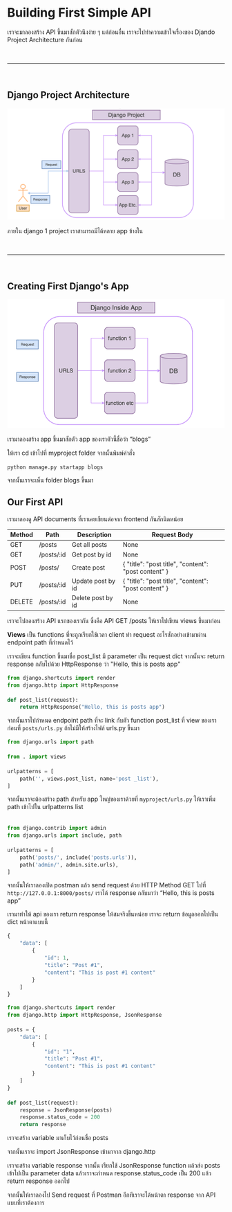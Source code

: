 # Building First Simple API

เราจะมาลองสร้าง API ขึ้นมาสักตัวนึงง่าย ๆ แต่ก่อนอื่น เราจะไปทำความเข้าใจเรื่องของ Djando Project Architecture กันก่อน

<br><hr><br>

## Django Project Architecture

![Django Project Architecture](./images/django-project-architecture.png)

ภายใน django 1 project เราสามารถมีได้หลาย app ข้างใน

<br><hr><br>

## Creating First Django's App

![App architecture](./images/inside-django-app.png)

เรามาลองสร้าง app ขึ้นมาสักตัว app ของเราตัวนี้ชื่อว่า “blogs”

ให้เรา cd เข้าไปที่ myproject folder จากนั้นพิมพ์คำสั่ง

`python manage.py startapp blogs`

จากนั้นเราจะเห็น folder blogs ขึ้นมา

## Our First API

เรามาลองดู API documents ที่เราเคยเขียนต่อจาก frontend กันสักนิดหน่อย

| Method | Path       | Description       | Request Body                                         |
| ------ | ---------- | ----------------- | ---------------------------------------------------- |
| GET    | /posts     | Get all posts     | None                                                 |
| GET    | /posts/:id | Get post by id    | None                                                 |
| POST   | /posts/    | Create post       | { "title": "post title", "content": "post content" } |
| PUT    | /posts/:id | Update post by id | { "title": "post title", "content": "post content" } |
| DELETE | /posts/:id | Delete post by id | None                                                 |

เราจะไปลองสร้าง API แรกของเรากัน ซึ่งคือ API GET /posts ให้เราไปเขียน views ขึ้นมาก่อน

**Views** เป็น functions ที่จะถูกเรียกใช้เวลา client ทำ request อะไรสักอย่างเข้ามาผ่าน endpoint path ที่กำหนดไว้

เราจะเขียน function ขึ้นมาชื่อ post_list มี parameter เป็น request dict จากนั้นจะ return response กลับไปด้วย HttpResponse ว่า "Hello, this is posts app"

```python
from django.shortcuts import render
from django.http import HttpResponse

def post_list(request):
    return HttpResponse("Hello, this is posts app")

```

จากนั้นเราไปกำหนด endpoint path ที่จะ link กับตัว function post_list ที่ view ของเราก่อนที่ `posts/urls.py` ถ้าไม่มีให้สร้างไฟล์ urls.py ขึ้นมา

```python
from django.urls import path

from . import views

urlpatterns = [
    path('', views.post_list, name='post _list'),
]

```

จากนั้นเราจะต้องสร้าง path สำหรับ app ใหญ่ของเราด้วยที่ `myproject/urls.py` ให้เราเพิ่ม path เข้าไปใน urlpatterns list

```python

from django.contrib import admin
from django.urls import include, path

urlpatterns = [
    path('posts/', include('posts.urls')),
    path('admin/', admin.site.urls),
]

```

จากนั้นให้เราลองเปิด postman แล้ว send request ด้วย HTTP Method GET ไปที่ `http://127.0.0.1:8000/posts/` เราได้ response กลับมาว่า “Hello, this is posts app”

เรามาทำให้ api ของเรา return response ให้สมจริงขึ้นหน่อย เราจะ return ข้อมูลออกไปเป็น dict หน้าตาแบบนี้

```python
{
    "data": [
        {
            "id": 1,
            "title": "Post #1",
            "content": "This is post #1 content"
        }
    ]
}

```

```python
from django.shortcuts import render
from django.http import HttpResponse, JsonResponse

posts = {
    "data": [
        {
            "id": "1",
            "title": "Post #1",
            "content": "This is post #1 content"
        }
    ]
}

def post_list(request):
    response = JsonResponse(posts)
    response.status_code = 200
    return response
```

เราจะสร้าง variable มาเก็บไว้ก่อนชื่อ posts

จากนั้นเราจะ import JsonResponse เข้ามาจาก django.http

เราจะสร้าง variable response จากนั้น เรียกใช้ JsonResponse function แล้วส่ง posts เข้าไปเป็น parameter data แล้วเราจะกำหนด response.status_code เป็น 200 แล้ว return response ออกไป

จากนั้นให้เราลองไป Send request ที่ Postman อีกทีเราจะได้หน้าตา response จาก API แบบที่เราต้องการ
